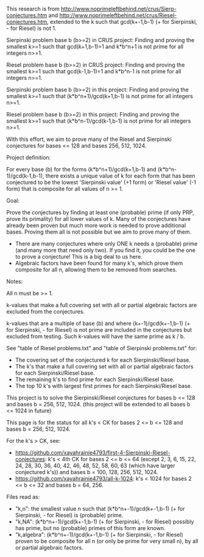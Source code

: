 This research is from http://www.noprimeleftbehind.net/crus/Sierp-conjectures.htm and http://www.noprimeleftbehind.net/crus/Riesel-conjectures.htm, extended to the k such that gcd(k+-1,b-1) (+ for Sierpinski, - for Riesel) is not 1.

Sierpinski problem base b (b>=2) in CRUS project:
Finding and proving the smallest k>=1 such that gcd(k+1,b-1)=1 and k\*b^n+1 is not prime for all integers n>=1.

Riesel problem base b (b>=2) in CRUS project:
Finding and proving the smallest k>=1 such that gcd(k-1,b-1)=1 and k\*b^n-1 is not prime for all integers n>=1.

Sierpinski problem base b (b>=2) in this project:
Finding and proving the smallest k>=1 such that (k\*b^n+1)/gcd(k+1,b-1) is not prime for all integers n>=1.

Riesel problem base b (b>=2) in this project:
Finding and proving the smallest k>=1 such that (k\*b^n-1)/gcd(k-1,b-1) is not prime for all integers n>=1.

With this effort, we aim to prove many of the Riesel and Sierpinski conjectures for bases <= 128 and bases 256, 512, 1024.

Project definition:

For every base (b) for the forms (k\*b^n+1)/gcd(k+1,b-1) and (k\*b^n-1)/gcd(k-1,b-1), there exists a unique value of k for each form that has been conjectured to be the lowest 'Sierpinski value' (+1 form) or 'Riesel value' (-1 form) that is composite for all values of n >= 1.

Goal:

Prove the conjectures by finding at least one (probable) prime (if only PRP, prove its primality) for all lower values of k. Many of the conjectures have already been proven but much more work is needed to prove additional bases. Proving them all is not possible but we aim to prove many of them.

* There are many conjectures where only ONE k needs a (probable) prime (and many more that need only two). If you find it, you could be the one to prove a conjecture! This is a big deal to us here.
* Algebraic factors have been found for many k's, which prove them composite for all n, allowing them to be removed from searches.

Notes:

All n must be >= 1.

k-values that make a full covering set with all or partial algebraic factors are excluded from the conjectures.

k-values that are a multiple of base (b) and where (k+-1)/gcd(k+-1,b-1) (+ for Sierpinski, - for Riesel) is not prime are included in the conjectures but excluded from testing.
Such k-values will have the same prime as k / b.

See "table of Riesel problems.txt" and "table of Sierpinski problems.txt" for:

* The covering set of the conjectured k for each Sierpinski/Riesel base.
* The k's that make a full covering set with all or partial algebraic factors for each Sierpinski/Riesel base.
* The remaining k's to find prime for each Sierpinski/Riesel base.
* The top 10 k's with largest first primes for each Sierpinski/Riesel base.

This project is to solve the Sierpinski/Riesel conjectures for bases b <= 128 and bases b = 256, 512, 1024. (this project will be extended to all bases b <= 1024 in future)

This page is for the status for all k's < CK for bases 2 <= b <= 128 and bases b = 256, 512, 1024.

For the k's > CK, see:

* https://github.com/xayahrainie4793/first-4-Sierpinski-Riesel-conjectures: k's < 4th CK for bases 2 <= b <= 64 (except 2, 3, 6, 15, 22, 24, 28, 30, 36, 40, 42, 46, 48, 52, 58, 60, 63 (which have larger conjectured k's)) and bases b = 100, 128, 256, 512, 1024.
* https://github.com/xayahrainie4793/all-k-1024: k's < 1024 for bases 2 <= b <= 32 and bases b = 64, 256.

Files read as:

* "k,n": the smallest value n such that (k\*b^n+-1)/gcd(k+-1,b-1) (+ for Sierpinski, - for Riesel) is (probable) prime.
* "k,NA": (k\*b^n+-1)/gcd(k+-1,b-1) (+ for Sierpinski, - for Riesel) possibly has prime, but no (probable) primes of this form are known.
* "k,algebra": (k\*b^n+-1)/gcd(k+-1,b-1) (+ for Sierpinski, - for Riesel) proven to be composite for all n (or only be prime for very small n), by all or partial algebraic factors.

